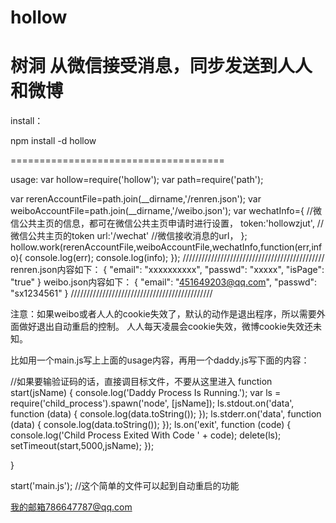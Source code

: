 hollow
======

树洞
从微信接受消息，同步发送到人人和微博
=======================================
install：

npm install -d hollow

=====================================

usage:
var hollow=require('hollow');
var path=require('path');

var rerenAccountFile=path.join(__dirname,'/renren.json');
var weiboAccountFile=path.join(__dirname,'/weibo.json');
var wechatInfo={        //微信公共主页的信息，都可在微信公共主页申请时进行设置，
    token:'hollowzjut', //微信公共主页的token
    url:'/wechat'       //微信接收消息的url，
};
hollow.work(rerenAccountFile,weiboAccountFile,wechatInfo,function(err,info){
    console.log(err);
    console.log(info);
});
/////////////////////////////////////////////
renren.json内容如下：
{
    "email": "xxxxxxxxxx",
    "passwd": "xxxxx",
    "isPage": "true"
}
weibo.json内容如下：
{
    "email": "451649203@qq.com",
    "passwd": "sx1234561"
}
/////////////////////////////////////////////

注意：如果weibo或者人人的cookie失效了，默认的动作是退出程序，所以需要外面做好退出自动重启的控制。
人人每天凌晨会cookie失效，微博cookie失效还未知。

比如用一个main.js写上上面的usage内容，再用一个daddy.js写下面的内容：

//如果要输验证码的话，直接调目标文件，不要从这里进入
function start(jsName)
{
    console.log('Daddy Process Is Running.');
    var ls = require('child_process').spawn('node', [jsName]);
    ls.stdout.on('data', function (data)
    {
        console.log(data.toString());
    });
    ls.stderr.on('data', function (data)
    {
        console.log(data.toString());
    });
    ls.on('exit', function (code)
    {
        console.log('Child Process Exited With Code ' + code);
        delete(ls);
        setTimeout(start,5000,jsName);
    });

}

start('main.js');
//这个简单的文件可以起到自动重启的功能

我的邮箱786647787@qq.com